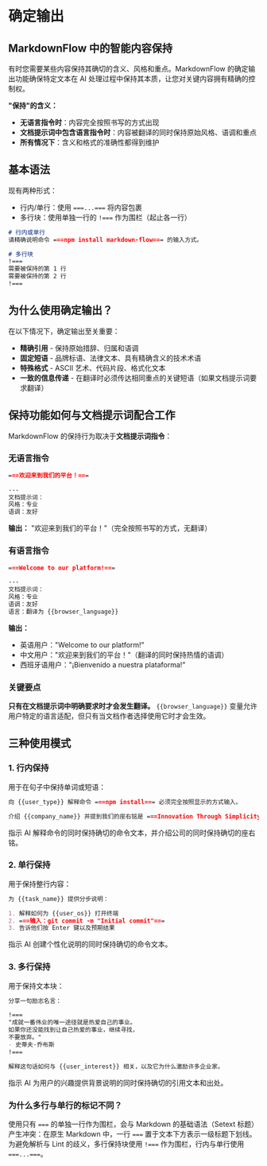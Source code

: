 # 确定输出

## MarkdownFlow 中的智能内容保持

有时您需要某些内容保持其确切的含义、风格和重点。MarkdownFlow 的确定输出功能确保特定文本在 AI 处理过程中保持其本质，让您对关键内容拥有精确的控制权。

**"保持"的含义：**

- **无语言指令时**：内容完全按照书写的方式出现
- **文档提示词中包含语言指令时**：内容被翻译的同时保持原始风格、语调和重点
- **所有情况下**：含义和格式的准确性都得到维护

## 基本语法

现有两种形式：

- 行内/单行：使用 `===...===` 将内容包裹
- 多行块：使用单独一行的 `!===` 作为围栏（起止各一行）

```markdown
# 行内或单行
请精确说明命令 ===npm install markdown-flow=== 的输入方式。

# 多行块
!===
需要被保持的第 1 行
需要被保持的第 2 行
!===
```

## 为什么使用确定输出？

在以下情况下，确定输出至关重要：

- **精确引用** - 保持原始措辞、归属和语调
- **固定短语** - 品牌标语、法律文本、具有精确含义的技术术语
- **特殊格式** - ASCII 艺术、代码片段、格式化文本
- **一致的信息传递** - 在翻译时必须传达相同重点的关键短语（如果文档提示词要求翻译）

## 保持功能如何与文档提示词配合工作

MarkdownFlow 的保持行为取决于**文档提示词指令**：

### 无语言指令

```markdown
===欢迎来到我们的平台！===

---
文档提示词：
风格：专业
语调：友好
```

**输出：** "欢迎来到我们的平台！"（完全按照书写的方式，无翻译）

### 有语言指令

```markdown
===Welcome to our platform!===

---
文档提示词：
风格：专业
语调：友好
语言：翻译为 {{browser_language}}
```

**输出：**

- 英语用户："Welcome to our platform!"
- 中文用户："欢迎来到我们的平台！"（翻译的同时保持热情的语调）
- 西班牙语用户："¡Bienvenido a nuestra plataforma!"

### 关键要点

**只有在文档提示词中明确要求时才会发生翻译。** `{{browser_language}}` 变量允许用户特定的语言适配，但只有当文档作者选择使用它时才会生效。

## 三种使用模式

### 1. 行内保持

用于在句子中保持单词或短语：

```markdown
向 {{user_type}} 解释命令 ===npm install=== 必须完全按照显示的方式输入。

介绍 {{company_name}} 并提到我们的座右铭是 ===Innovation Through Simplicity===。
```

指示 AI 解释命令的同时保持确切的命令文本，并介绍公司的同时保持确切的座右铭。

### 2. 单行保持

用于保持整行内容：

```markdown
为 {{task_name}} 提供分步说明：

1. 解释如何为 {{user_os}} 打开终端
2. ===输入：git commit -m "Initial commit"===
3. 告诉他们按 Enter 键以及预期结果

```

指示 AI 创建个性化说明的同时保持确切的命令文本。

### 3. 多行保持

用于保持文本块：

```markdown
分享一句励志名言：

!===
"成就一番伟业的唯一途径就是热爱自己的事业。
如果你还没能找到让自己热爱的事业，继续寻找，
不要放弃。"
- 史蒂夫·乔布斯
!===

解释这句话如何与 {{user_interest}} 相关，以及它为什么激励许多企业家。
```

指示 AI 为用户的兴趣提供背景说明的同时保持确切的引用文本和出处。

### 为什么多行与单行的标记不同？

使用只有 `===` 的单独一行作为围栏，会与 Markdown 的基础语法（Setext 标题）产生冲突：在原生 Markdown 中，一行 `===` 置于文本下方表示一级标题下划线。为避免解析与 Lint 的歧义，多行保持块使用 `!===` 作为围栏，行内与单行使用 `===...===`。
